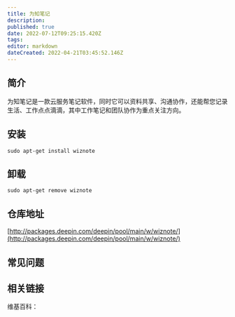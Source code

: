 ```yaml
---
title: 为知笔记
description: 
published: true
date: 2022-07-12T09:25:15.420Z
tags: 
editor: markdown
dateCreated: 2022-04-21T03:45:52.146Z
---
```


## 简介

为知笔记是一款云服务笔记软件，同时它可以资料共享、沟通协作，还能帮您记录生活、工作点点滴滴，其中工作笔记和团队协作为重点关注方向。

## 安装

`sudo apt-get install wiznote`

## 卸载

`sudo apt-get remove wiznote`

## 仓库地址

[http://packages.deepin.com/deepin/pool/main/w/wiznote/](http://packages.deepin.com/deepin/pool/main/w/wiznote/)


## 常见问题


## 相关链接

维基百科：